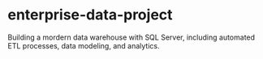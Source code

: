 # enterprise-data-project
Building a mordern data warehouse with SQL Server, including automated ETL  processes, data modeling, and analytics.
